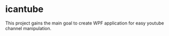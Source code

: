 # icantube

This project gains the main goal to create WPF application for easy youtube channel manipulation.
